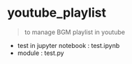 # youtube_playlist

> to manage BGM playlist in youtube 

- test in jupyter notebook : test.ipynb
- module : test.py
